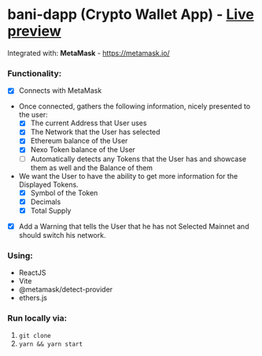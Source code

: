 # bani-dapp (Crypto Wallet App) - **[Live preview](https://bani-dapp.vercel.app/)**

Integrated with:
**MetaMask** - https://metamask.io/

### Functionality:

- [x] Connects with MetaMask
- Once connected, gathers the following information, nicely presented to the user:
  - [x] The current Address that User uses
  - [x] The Network that the User has selected
  - [x] Ethereum balance of the User
  - [x] Nexo Token balance of the User
  - [ ] Automatically detects any Tokens that the User has and showcase them as well and the Balance of them
- We want the User to have the ability to get more information for the Displayed Tokens.
  - [x] Symbol of the Token
  - [x] Decimals
  - [x] Total Supply
- [x] Add a Warning that tells the User that he has not Selected Mainnet and should switch his network.

### Using:

- ReactJS
- Vite
- @metamask/detect-provider
- ethers.js

### Run locally via:

1. `git clone`
2. `yarn && yarn start`
